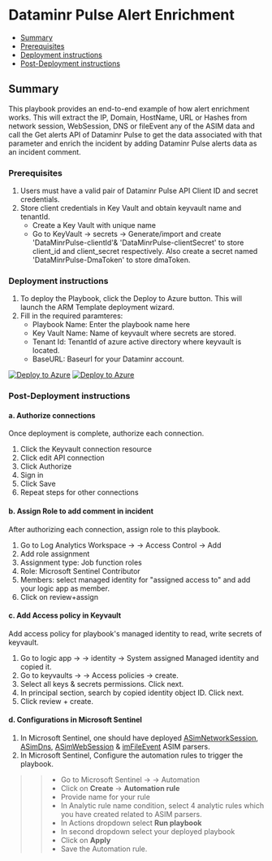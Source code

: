 # Dataminr Pulse Alert Enrichment

* [Summary](#Summary)
* [Prerequisites](#Prerequisites)
* [Deployment instructions](#Deployment-instructions)
* [Post-Deployment instructions](#Post-Deployment-instructions)


## Summary<a name="Summary"></a>

This playbook provides an end-to-end example of how alert enrichment works. This will extract the IP, Domain, HostName, URL or Hashes from network session, WebSession, DNS or fileEvent any of the ASIM data and call the Get alerts API of Dataminr Pulse to get the data associated with that parameter and enrich the incident by adding Dataminr Pulse alerts data as an incident comment.

### Prerequisites<a name="Prerequisites"></a>

1. Users must have a valid pair of Dataminr Pulse API Client ID and secret credentials.
2. Store client credentials in Key Vault and obtain keyvault name and tenantId.
    * Create a Key Vault with unique name
    * Go to KeyVault -> secrets -> Generate/import and create 'DataMinrPulse-clientId'& 'DataMinrPulse-clientSecret' to store client_id and client_secret respectively. Also create a secret named 'DataMinrPulse-DmaToken' to store dmaToken.

### Deployment instructions<a name="Deployment-instructions"></a>

1. To deploy the Playbook, click the Deploy to Azure button. This will launch the ARM Template deployment wizard.
2. Fill in the required paramteres:
    * Playbook Name: Enter the playbook name here
    * Key Vault Name: Name of keyvault where secrets are stored.
    * Tenant Id: TenantId of azure active directory where keyvault is located.
    * BaseURL: Baseurl for your Dataminr account.

[![Deploy to Azure](https://aka.ms/deploytoazurebutton)](https%3A%2F%2Fportal.azure.com%2F%23create%2FMicrosoft.Template%2Furi%2Fhttps%3A%2F%2Fraw.githubusercontent.com%2FAzure%2FAzure-Sentinel%2Fmaster%2FSolutions%2FDataminr%20Pulse%2FPlaybooks%2FDataminrPulseAlertEnrichment%2Fazuredeploy.json) [![Deploy to Azure](https://aka.ms/deploytoazuregovbutton)](https%3A%2F%2Fportal.azure.us%2F%23create%2FMicrosoft.Template%2Furi%2Fhttps%3A%2F%2Fraw.githubusercontent.com%2FAzure%2FAzure-Sentinel%2Fmaster%2FSolutions%2FDataminr%20Pulse%2FPlaybooks%2FDataminrPulseAlertEnrichment%2Fazuredeploy.json)


### Post-Deployment instructions<a name="Post-Deployment-instructions"></a>

#### a. Authorize connections

Once deployment is complete, authorize each connection.

1. Click the Keyvault connection resource
2. Click edit API connection
3. Click Authorize
4. Sign in
5. Click Save
6. Repeat steps for other connections

#### b. Assign Role to add comment in incident

After authorizing each connection, assign role to this playbook.

1. Go to Log Analytics Workspace → <your workspace> → Access Control → Add
2. Add role assignment
3. Assignment type: Job function roles
4. Role: Microsoft Sentinel Contributor
5. Members: select managed identity for "assigned access to" and add your logic app as member.
6. Click on review+assign

#### c. Add Access policy in Keyvault

Add access policy for playbook's managed identity to read, write secrets of keyvault.

1. Go to logic app → <your logic app> → identity → System assigned Managed identity and copied it.
2. Go to keyvaults → <your keyvault> → Access policies → create.
3. Select all keys & secrets permissions. Click next.
4. In principal section, search by copied identity object ID. Click next.
5. Click review + create.

#### d. Configurations in Microsoft Sentinel

1. In Microsoft Sentinel, one should have deployed [ASimNetworkSession](https://github.com/Azure/Azure-Sentinel/tree/master/Parsers/ASimNetworkSession), [ASimDns](https://github.com/Azure/Azure-Sentinel/tree/master/Parsers/ASimNetworkSession), [ASimWebSession](https://github.com/Azure/Azure-Sentinel/tree/master/Parsers/ASimNetworkSession) & [imFileEvent](https://github.com/Azure/Azure-Sentinel/tree/master/Parsers/ASimNetworkSession) ASIM parsers. 
2. In Microsoft Sentinel, Configure the automation rules to trigger the playbook. 
  >> * Go to Microsoft Sentinel -> <your workspace> -> Automation 
  >> * Click on **Create** -> **Automation rule**
  >> * Provide name for your rule
  >> * In Analytic rule name condition, select 4 analytic rules which you have created related to ASIM parsers.
  >> * In Actions dropdown select **Run playbook**
  >> * In second dropdown select your deployed playbook
  >> * Click on **Apply**
  >> * Save the Automation rule.
